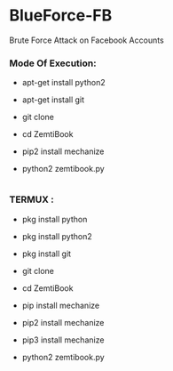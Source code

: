 # BlueForce-FB
Brute Force Attack on Facebook Accounts


<h3> Mode Of Execution: </h3>

* apt-get install python2

* apt-get install git

* git clone 

* cd ZemtiBook

* pip2 install mechanize

* python2 zemtibook.py

<img src="">

<h3> TERMUX : </h3>

* pkg install python

* pkg install python2

* pkg install git

* git clone 

* cd ZemtiBook

* pip install mechanize

* pip2 install mechanize

* pip3 install mechanize

* python2 zemtibook.py
